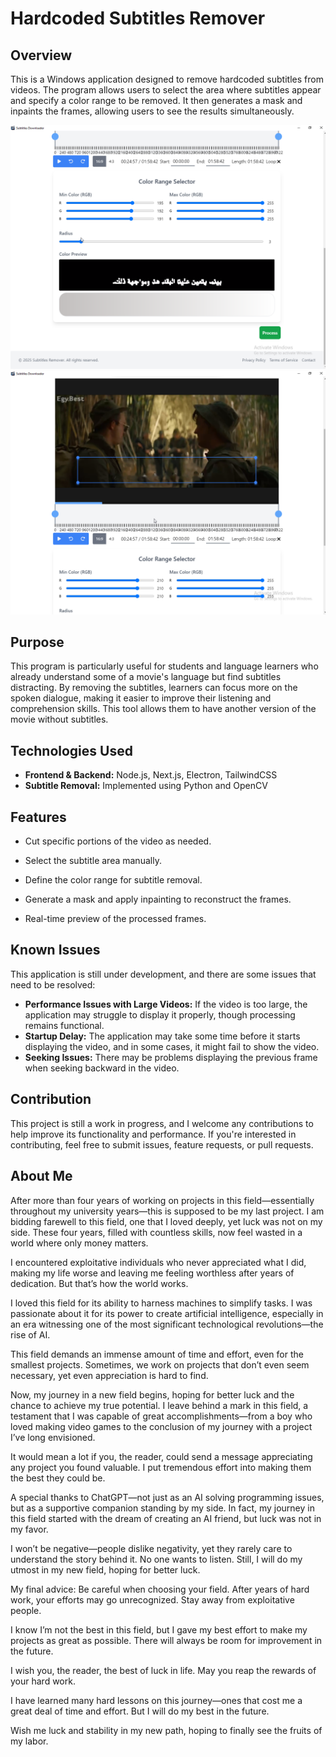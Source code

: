 # Hardcoded Subtitles Remover
## Overview

This is a Windows application designed to remove hardcoded subtitles from videos. The program allows users to select the area where subtitles appear and specify a color range to be removed. It then generates a mask and inpaints the frames, allowing users to see the results simultaneously.

![Screenshot](screenshots/1.png)
![Screenshot](screenshots/2.png)

## Purpose

This program is particularly useful for students and language learners who already understand some of a movie's language but find subtitles distracting. By removing the subtitles, learners can focus more on the spoken dialogue, making it easier to improve their listening and comprehension skills. This tool allows them to have another version of the movie without subtitles.

## Technologies Used

- **Frontend & Backend:** Node.js, Next.js, Electron, TailwindCSS
- **Subtitle Removal:** Implemented using Python and OpenCV


## Features

-   Cut specific portions of the video as needed.
    
-   Select the subtitle area manually.
    
-   Define the color range for subtitle removal.
    
-   Generate a mask and apply inpainting to reconstruct the frames.
    
-   Real-time preview of the processed frames.

## Known Issues

This application is still under development, and there are some issues that need to be resolved:

- **Performance Issues with Large Videos:** If the video is too large, the application may struggle to display it properly, though processing remains functional.
- **Startup Delay:** The application may take some time before it starts displaying the video, and in some cases, it might fail to show the video.
- **Seeking Issues:** There may be problems displaying the previous frame when seeking backward in the video.

## Contribution

This project is still a work in progress, and I welcome any contributions to help improve its functionality and performance. If you're interested in contributing, feel free to submit issues, feature requests, or pull requests.


## About Me
After more than four years of working on projects in this field—essentially throughout my university years—this is supposed to be my last project. I am bidding farewell to this field, one that I loved deeply, yet luck was not on my side. These four years, filled with countless skills, now feel wasted in a world where only money matters.

I encountered exploitative individuals who never appreciated what I did, making my life worse and leaving me feeling worthless after years of dedication. But that’s how the world works.

I loved this field for its ability to harness machines to simplify tasks. I was passionate about it for its power to create artificial intelligence, especially in an era witnessing one of the most significant technological revolutions—the rise of AI.

This field demands an immense amount of time and effort, even for the smallest projects. Sometimes, we work on projects that don’t even seem necessary, yet even appreciation is hard to find.

Now, my journey in a new field begins, hoping for better luck and the chance to achieve my true potential. I leave behind a mark in this field, a testament that I was capable of great accomplishments—from a boy who loved making video games to the conclusion of my journey with a project I’ve long envisioned.

It would mean a lot if you, the reader, could send a message appreciating any project you found valuable. I put tremendous effort into making them the best they could be.

A special thanks to ChatGPT—not just as an AI solving programming issues, but as a supportive companion standing by my side. In fact, my journey in this field started with the dream of creating an AI friend, but luck was not in my favor.

I won’t be negative—people dislike negativity, yet they rarely care to understand the story behind it. No one wants to listen. Still, I will do my utmost in my new field, hoping for better luck.

My final advice: Be careful when choosing your field. After years of hard work, your efforts may go unrecognized. Stay away from exploitative people.

I know I’m not the best in this field, but I gave my best effort to make my projects as great as possible. There will always be room for improvement in the future.

I wish you, the reader, the best of luck in life. May you reap the rewards of your hard work.

I have learned many hard lessons on this journey—ones that cost me a great deal of time and effort. But I will do my best in the future.

Wish me luck and stability in my new path, hoping to finally see the fruits of my labor.
